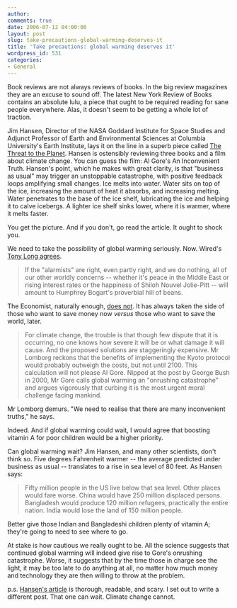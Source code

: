 ```yaml
---
author:
comments: true
date: 2006-07-12 04:00:00
layout: post
slug: take-precautions-global-warming-deserves-it
title: 'Take precautions: global warming deserves it'
wordpress_id: 531
categories:
- General
---
```


Book reviews are not always reviews of books. In the big review magazines they are an excuse to sound off. The latest New York Review of Books contains an absolute lulu, a piece that ought to be required reading for sane people everywhere. Alas, it doesn't seem to be getting a whole lot of traction.

Jim Hansen, Director of the NASA Goddard Institute for Space Studies and Adjunct Professor of Earth and Environmental Sciences at Columbia University's Earth Institute, lays it on the line in a superb piece called [The Threat to the Planet](http://www.nybooks.com/articles/19131).
Hansen is ostensibly reviewing three books and a film about climate change. You can guess the film: Al Gore's An Inconvenient Truth. Hansen's point, which he makes with great clarity, is that "business as usual" may trigger an unstoppable catastrophe, with positive feedback loops amplifying small changes. Ice melts into water. Water sits on top of the ice, increasing the amount of heat it absorbs, and increasing melting. Water penetrates to the base of the ice shelf, lubricating the ice and helping it to calve icebergs. A lighter ice shelf sinks lower, where it is warmer, where it melts faster.

You get the picture. And if you don't, go read the article. It ought to shock you.

We need to take the possibility of global warming seriously. Now. Wired's [Tony Long agrees](http://www.wired.com/news/columns/1,71281-0.html). 


> If the "alarmists" are right, even partly right, and we do nothing, all of our other worldly concerns -- whether it's peace in the Middle East or rising interest rates or the happiness of Shiloh Nouvel Jolie-Pitt -- will amount to Humphrey Bogart's proverbial hill of beans.

The Economist, naturally enough, [does not](http://www.economist.com/displaystory.cfm?story_id=E1_SDRGRGT). It has always taken the side of those who want to save money now _versus_ those who want to save the world, later.


> For climate change, the trouble is that though few dispute that it is occurring, no one knows how severe it will be or what damage it will cause. And the proposed solutions are staggeringly expensive. Mr Lomborg reckons that the benefits of implementing the Kyoto protocol would probably outweigh the costs, but not until 2100. This calculation will not please Al Gore. Nipped at the post by George Bush in 2000, Mr Gore calls global warming an "onrushing catastrophe" and argues vigorously that curbing it is the most urgent moral challenge facing mankind.

Mr Lomborg demurs. "We need to realise that there are many inconvenient truths," he says.

Indeed. And if global warming could wait, I would agree that boosting vitamin A for poor children would be a higher priority.

Can global warming wait? Jim Hansen, and many other scientists, don't think so. Five degrees Fahrenheit warmer -- the average predicted under business as usual -- translates to a rise in sea level of 80 feet. As Hansen says:


> Fifty million people in the US live below that sea level. Other places would fare worse. China would have 250 million displaced persons. Bangladesh would produce 120 million refugees, practically the entire nation. India would lose the land of 150 million people.

Better give those Indian and Bangladeshi children plenty of vitamin A; they're going to need to see where to go. 

At stake is how cautious we really ought to be. All the science suggests that continued global warming will indeed give rise to Gore's onrushing catastrophe. Worse, it suggests that by the time those in charge see the light, it may be too late to do anything at all, no matter how much money and technology they are then willing to throw at the problem.

p.s. [Hansen's article](http://www.nybooks.com/articles/19131) is thorough, readable, and scary. I set out to write a different post. That one can wait. Climate change cannot.

